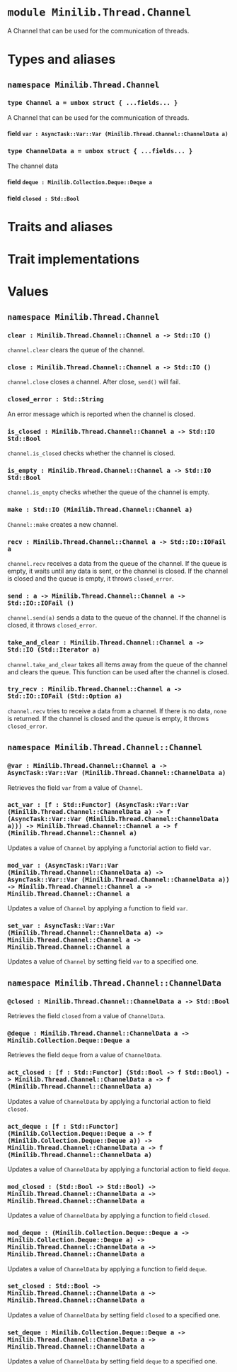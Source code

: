 # `module Minilib.Thread.Channel`

A Channel that can be used for the communication of threads.

# Types and aliases

## `namespace Minilib.Thread.Channel`

### `type Channel a = unbox struct { ...fields... }`

A Channel that can be used for the communication of threads.

#### field `var : AsyncTask::Var::Var (Minilib.Thread.Channel::ChannelData a)`

### `type ChannelData a = unbox struct { ...fields... }`

The channel data

#### field `deque : Minilib.Collection.Deque::Deque a`

#### field `closed : Std::Bool`

# Traits and aliases

# Trait implementations

# Values

## `namespace Minilib.Thread.Channel`

### `clear : Minilib.Thread.Channel::Channel a -> Std::IO ()`

`channel.clear` clears the queue of the channel.

### `close : Minilib.Thread.Channel::Channel a -> Std::IO ()`

`channel.close` closes a channel.
After close, `send()` will fail.

### `closed_error : Std::String`

An error message which is reported when the channel is closed.

### `is_closed : Minilib.Thread.Channel::Channel a -> Std::IO Std::Bool`

`channel.is_closed` checks whether the channel is closed.

### `is_empty : Minilib.Thread.Channel::Channel a -> Std::IO Std::Bool`

`channel.is_empty` checks whether the queue of the channel is empty.

### `make : Std::IO (Minilib.Thread.Channel::Channel a)`

`Channel::make` creates a new channel.

### `recv : Minilib.Thread.Channel::Channel a -> Std::IO::IOFail a`

`channel.recv` receives a data from the queue of the channel.
If the queue is empty, it waits until any data is sent, or the channel is closed.
If the channel is closed and the queue is empty, it throws `closed_error`.

### `send : a -> Minilib.Thread.Channel::Channel a -> Std::IO::IOFail ()`

`channel.send(a)` sends a data to the queue of the channel.
If the channel is closed, it throws `closed_error`.

### `take_and_clear : Minilib.Thread.Channel::Channel a -> Std::IO (Std::Iterator a)`

`channel.take_and_clear` takes all items away from the queue of the channel
and clears the queue.
This function can be used after the channel is closed.

### `try_recv : Minilib.Thread.Channel::Channel a -> Std::IO::IOFail (Std::Option a)`

`channel.recv` tries to receive a data from a channel.
If there is no data, `none` is returned.
If the channel is closed and the queue is empty, it throws `closed_error`.

## `namespace Minilib.Thread.Channel::Channel`

### `@var : Minilib.Thread.Channel::Channel a -> AsyncTask::Var::Var (Minilib.Thread.Channel::ChannelData a)`

Retrieves the field `var` from a value of `Channel`.

### `act_var : [f : Std::Functor] (AsyncTask::Var::Var (Minilib.Thread.Channel::ChannelData a) -> f (AsyncTask::Var::Var (Minilib.Thread.Channel::ChannelData a))) -> Minilib.Thread.Channel::Channel a -> f (Minilib.Thread.Channel::Channel a)`

Updates a value of `Channel` by applying a functorial action to field `var`.

### `mod_var : (AsyncTask::Var::Var (Minilib.Thread.Channel::ChannelData a) -> AsyncTask::Var::Var (Minilib.Thread.Channel::ChannelData a)) -> Minilib.Thread.Channel::Channel a -> Minilib.Thread.Channel::Channel a`

Updates a value of `Channel` by applying a function to field `var`.

### `set_var : AsyncTask::Var::Var (Minilib.Thread.Channel::ChannelData a) -> Minilib.Thread.Channel::Channel a -> Minilib.Thread.Channel::Channel a`

Updates a value of `Channel` by setting field `var` to a specified one.

## `namespace Minilib.Thread.Channel::ChannelData`

### `@closed : Minilib.Thread.Channel::ChannelData a -> Std::Bool`

Retrieves the field `closed` from a value of `ChannelData`.

### `@deque : Minilib.Thread.Channel::ChannelData a -> Minilib.Collection.Deque::Deque a`

Retrieves the field `deque` from a value of `ChannelData`.

### `act_closed : [f : Std::Functor] (Std::Bool -> f Std::Bool) -> Minilib.Thread.Channel::ChannelData a -> f (Minilib.Thread.Channel::ChannelData a)`

Updates a value of `ChannelData` by applying a functorial action to field `closed`.

### `act_deque : [f : Std::Functor] (Minilib.Collection.Deque::Deque a -> f (Minilib.Collection.Deque::Deque a)) -> Minilib.Thread.Channel::ChannelData a -> f (Minilib.Thread.Channel::ChannelData a)`

Updates a value of `ChannelData` by applying a functorial action to field `deque`.

### `mod_closed : (Std::Bool -> Std::Bool) -> Minilib.Thread.Channel::ChannelData a -> Minilib.Thread.Channel::ChannelData a`

Updates a value of `ChannelData` by applying a function to field `closed`.

### `mod_deque : (Minilib.Collection.Deque::Deque a -> Minilib.Collection.Deque::Deque a) -> Minilib.Thread.Channel::ChannelData a -> Minilib.Thread.Channel::ChannelData a`

Updates a value of `ChannelData` by applying a function to field `deque`.

### `set_closed : Std::Bool -> Minilib.Thread.Channel::ChannelData a -> Minilib.Thread.Channel::ChannelData a`

Updates a value of `ChannelData` by setting field `closed` to a specified one.

### `set_deque : Minilib.Collection.Deque::Deque a -> Minilib.Thread.Channel::ChannelData a -> Minilib.Thread.Channel::ChannelData a`

Updates a value of `ChannelData` by setting field `deque` to a specified one.